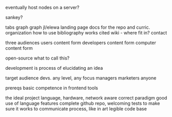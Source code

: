 eventually host nodes on a server?

sankey?

tabs
	graph
		graph
	jl/elewa landing page
	docs for the repo and curric. 
		organization
		how to use
	bibliography
		works cited
	wiki - where fit in?
	contact

three audiences
	users
		content
		form
	developers
		content
		form
	computer
		content
		form

open-source
	what to call this?

development is process of elucidating an idea

target audience
	devs. any level, any focus
	managers
	marketers
	anyone

prereqs
	basic competence in frontend tools

the ideal project
	language, hardware, network aware
		correct paradigm
		good use of language features
	complete github repo, welcoming
	tests
		to make sure it works
		to communicate process, like in art
	legible code base
